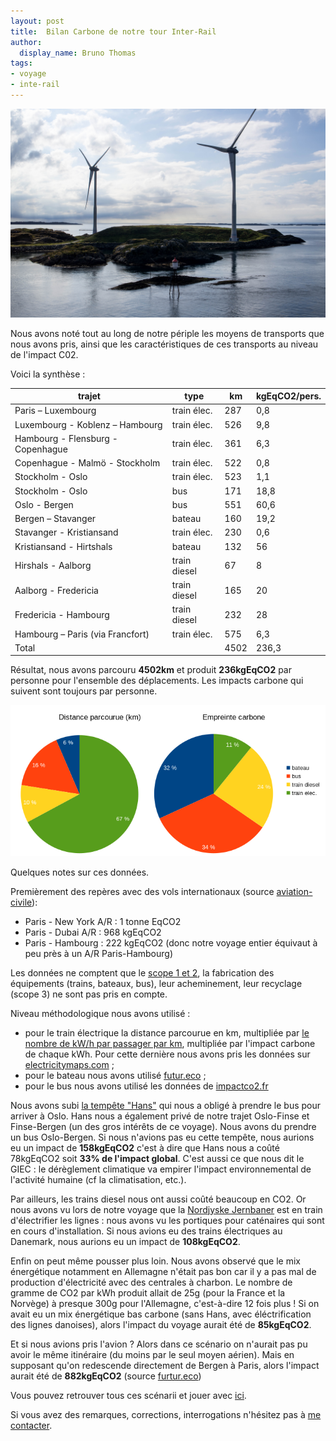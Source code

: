 ```yaml
---
layout: post
title:  Bilan Carbone de notre tour Inter-Rail
author:
  display_name: Bruno Thomas
tags:
- voyage
- inte-rail
---
```


![éoliennes sur une île Danoise](/images/interrail2023/IMGP4582.jpg)

Nous avons noté tout au long de notre périple les moyens de transports que nous avons pris, ainsi que les caractéristiques de ces transports au niveau de l'impact C0<msub>2</msub>.

Voici la synthèse :

| trajet                            | type         | km  | kgEqCO2/pers. |
| --------------------------------- | ------------ | --- | ------------- |
| Paris – Luxembourg                | train élec.  | 287 | 0,8           |
| Luxembourg - Koblenz – Hambourg   | train élec.  | 526 | 9,8           |
| Hambourg - Flensburg - Copenhague | train élec.  | 361 | 6,3           |
| Copenhague - Malmö - Stockholm    | train élec.  | 522 | 0,8           |
| Stockholm - Oslo                  | train élec.  | 523 | 1,1           |
| Stockholm - Oslo                  | bus          | 171 | 18,8          |
| Oslo - Bergen                     | bus          | 551 | 60,6          |
| Bergen – Stavanger                | bateau       | 160 | 19,2          |
| Stavanger - Kristiansand          | train élec.  | 230 | 0,6           |
| Kristiansand - Hirtshals          | bateau       | 132 | 56            |
| Hirshals - Aalborg                | train diesel | 67  | 8             |
| Aalborg - Fredericia              | train diesel | 165 | 20            |
| Fredericia - Hambourg             | train diesel | 232 | 28            |
| Hambourg – Paris (via Francfort)  | train élec.  | 575 | 6,3           |
| Total                             |              | 4502| 236,3         |

Résultat, nous avons parcouru **4502km** et produit **236kgEqCO<msub>2</msub>** par personne pour l'ensemble des déplacements. Les impacts carbone qui suivent sont toujours par personne.

![résumé en diagramme](/images/interrail-charts.png)

Quelques notes sur ces données.

Premièrement des repères avec des vols internationaux (source [aviation-civile](https://eco-calculateur.dta.aviation-civile.gouv.fr/)):
- Paris - New York A/R : 1 tonne EqCO2
- Paris - Dubai A/R : 968 kgEqCO2
- Paris - Hambourg : 222 kgEqCO2 (donc notre voyage entier équivaut à peu près à un A/R Paris-Hambourg)

Les données ne comptent que le [scope 1 et 2](https://www.territoires-climat.ademe.fr/ressource/42-14), la fabrication des équipements (trains, bateaux, bus), leur acheminement, leur recyclage (scope 3) ne sont pas pris en compte.

Niveau méthodologique nous avons utilisé :

- pour le train électrique la distance parcourue en km, multipliée par [le nombre de kW/h par passager par km](https://fr.wikipedia.org/wiki/Efficacit%C3%A9_%C3%A9nerg%C3%A9tique_dans_les_transports#Transport_ferroviaire), multipliée par l'impact carbone de chaque kWh. Pour cette dernière nous avons pris les données sur [electricitymaps.com](https://app.electricitymaps.com) ;
- pour le bateau nous avons utilisé [futur.eco](https://futur.eco/) ;
- pour le bus nous avons utilisé les données de [impactco2.fr](https://impactco2.fr/transport/busthermique)

Nous avons subi [la tempête "Hans"](https://en.wikipedia.org/wiki/2022%E2%80%9323_European_windstorm_season) qui nous a obligé à prendre le bus pour arriver à Oslo. Hans nous a également privé de notre trajet Oslo-Finse et Finse-Bergen (un des gros intérêts de ce voyage). Nous avons du prendre un bus Oslo-Bergen. Si nous n'avions pas eu cette tempête, nous aurions eu un impact de **158kgEqCO<msub>2</msub>** c'est à dire que Hans nous a coûté 78kgEqCO<msub>2</msub> soit **33% de l'impact global**. C'est aussi ce que nous dit le GIEC : le dérèglement climatique va empirer l'impact environnemental de l'activité humaine (cf la climatisation, etc.).

Par ailleurs, les trains diesel nous ont aussi coûté beaucoup en CO<msub>2</msub>. Or nous avons vu lors de notre voyage que la [Nordjyske Jernbaner](https://nj.dk) est en train d'électrifier les lignes : nous avons vu les portiques pour caténaires qui sont en cours d'installation. Si nous avions eu des trains électriques au Danemark, nous aurions eu un impact de **108kgEqCO<msub>2</msub>**.

Enfin on peut même pousser plus loin. Nous avons observé que le mix énergétique notamment en Allemagne n'était pas bon car il y a pas mal de production d'électricité avec des centrales à charbon. Le nombre de gramme de CO<msub>2</msub> par kWh produit allait de 25g (pour la France et la Norvège) à presque 300g pour l'Allemagne, c'est-à-dire 12 fois plus ! Si on avait eu un mix énergétique bas carbone (sans Hans, avec éléctrification des lignes danoises), alors l'impact du voyage aurait été de **85kgEqCO<msub>2</msub>**.

Et si nous avions pris l'avion ? Alors dans ce scénario on n'aurait pas pu avoir le même itinéraire (du moins par le seul moyen aérien). Mais en supposant qu'on redescende directement de Bergen à Paris, alors l'impact aurait été de **882kgEqCO<msub>2</msub>** (source [furtur.eco](https://futur.eco/))

Vous pouvez retrouver tous ces scénarii et jouer avec [ici](https://github.com/bamthomas/lagrappe/blob/master/files/interrail-2023.ods).

Si vous avez des remarques, corrections, interrogations n'hésitez pas à [me contacter](https://blog.iroco.co/author/bruno/).
